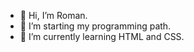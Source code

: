 - 👋 Hi, I’m Roman.
- 👀 I’m starting my programming path.
- 🌱 I’m currently learning HTML and CSS.

<!---
roman-sarychev/roman-sarychev is a ✨ special ✨ repository because its `README.md` (this file) appears on your GitHub profile.
You can click the Preview link to take a look at your changes.
--->

